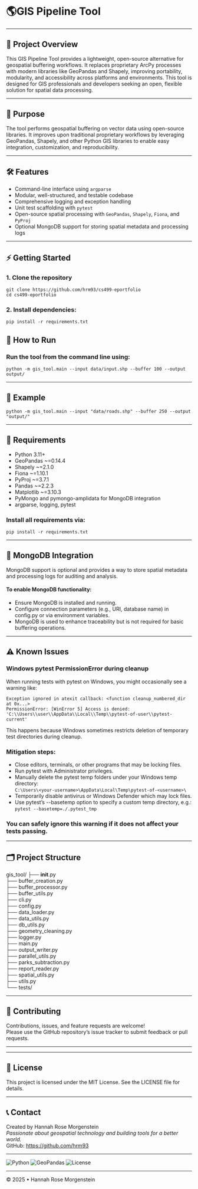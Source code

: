 # 🌎GIS Pipeline Tool


---

## 🚩 Project Overview

This GIS Pipeline Tool provides a lightweight, open-source alternative for geospatial buffering workflows.
It replaces proprietary ArcPy processes with modern libraries like GeoPandas and Shapely, improving portability,
modularity, and accessibility across platforms and environments. 
This tool is designed for GIS professionals and developers seeking an open, flexible solution for spatial data processing.


---

## 📌 Purpose
The tool performs geospatial buffering on vector data using open-source libraries. 
It improves upon traditional proprietary workflows by leveraging GeoPandas, Shapely, and other Python GIS libraries 
to enable easy integration, customization, and reproducibility.

---

## 🛠 Features
- Command-line interface using `argparse`
- Modular, well-structured, and testable codebase  
- Comprehensive logging and exception handling  
- Unit test scaffolding with `pytest`
- Open-source spatial processing with `GeoPandas`, `Shapely`, `Fiona`, and `PyProj`
- Optional MongoDB support for storing spatial metadata and processing logs  

---

## ⚡ Getting Started

### 1. Clone the repository

```
git clone https://github.com/hrm93/cs499-eportfolio
cd cs499-eportfolio
```

### 2. Install dependencies:
```
pip install -r requirements.txt
```

## 🚀 How to Run
### Run the tool from the command line using:

```
python -m gis_tool.main --input data/input.shp --buffer 100 --output output/
```

---

## 🔧 Example

```
python -m gis_tool.main --input "data/roads.shp" --buffer 250 --output "output/"
````

---

## 🧱 Requirements
- Python 3.11+
- GeoPandas ~=0.14.4
- Shapely ~=2.1.0
- Fiona ~=1.10.1
- PyProj ~=3.7.1
- Pandas ~=2.2.3
- Matplotlib ~=3.10.3
- PyMongo and pymongo-amplidata for MongoDB integration
- argparse, logging, pytest

### Install all requirements via:

```
pip install -r requirements.txt
```

---

## 💾 MongoDB Integration  
MongoDB support is optional and provides a way to store spatial metadata and processing logs for auditing and analysis.
#### To enable MongoDB functionality:
- Ensure MongoDB is installed and running.  
- Configure connection parameters (e.g., URI, database name) in config.py or via environment variables.  
- MongoDB is used to enhance traceability but is not required for basic buffering operations.  

---

## ⚠️ Known Issues
### Windows pytest PermissionError during cleanup
When running tests with pytest on Windows, you might occasionally see a warning like:

```
Exception ignored in atexit callback: <function cleanup_numbered_dir at 0x...>
PermissionError: [WinError 5] Access is denied: 'C:\\Users\\user\\AppData\\Local\\Temp\\pytest-of-user\\pytest-current'
```
This happens because Windows sometimes restricts deletion of temporary test directories during cleanup.

### Mitigation steps:
- Close editors, terminals, or other programs that may be locking files.
- Run pytest with Administrator privileges.
- Manually delete the pytest temp folders under your Windows temp directory:  
`C:\Users\<your-username>\AppData\Local\Temp\pytest-of-<username>\`
- Temporarily disable antivirus or Windows Defender which may lock files.
- Use pytest’s --basetemp option to specify a custom temp directory, e.g.:
  `pytest --basetemp=./.pytest_tmp`

### You can safely ignore this warning if it does not affect your tests passing.

---

## 🗂 Project Structure

gis_tool/
├── __init__.py  
├── buffer_creation.py  
├── buffer_processor.py  
├── buffer_utils.py  
├── cli.py  
├── config.py  
├── data_loader.py  
├── data_utils.py  
├── db_utils.py  
├── geometry_cleaning.py  
├── logger.py  
├── main.py  
├── output_writer.py  
├── parallel_utils.py  
├── parks_subtraction.py  
├── report_reader.py  
├── spatial_utils.py  
├── utils.py  
└── tests/  

---

## 🤝 Contributing
Contributions, issues, and feature requests are welcome!  
Please use the GitHub repository’s issue tracker to submit feedback or pull requests.  

---

---

## 📄 License
This project is licensed under the MIT License. See the LICENSE file for details.  

---

## 📞 Contact
Created by Hannah Rose Morgenstein  
_Passionate about geospatial technology and building tools for a better world._  
GitHub: https://github.com/hrm93  

---

![Python](https://img.shields.io/badge/Python-3.11-blue)
![GeoPandas](https://img.shields.io/badge/GeoPandas-0.14.4-lightgrey)
![License](https://img.shields.io/badge/license-MIT-green)

---

© 2025 • Hannah Rose Morgenstein
